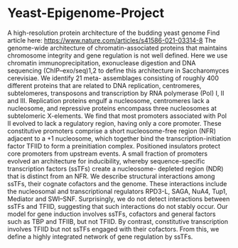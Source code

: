 # Yeast-Epigenome-Project
A high-resolution protein architecture of the budding yeast genome
Find article here: https://www.nature.com/articles/s41586-021-03314-8
The genome-wide architecture of chromatin-associated proteins that maintains chromosome integrity and gene regulation is not well defined. Here we use chromatin immunoprecipitation, exonuclease digestion and DNA sequencing (ChIP–exo/seq)1,2 to define this architecture in Saccharomyces cerevisiae. We identify 21 meta- assemblages consisting of roughly 400 different proteins that are related to DNA replication, centromeres, subtelomeres, transposons and transcription by RNA polymerase (Pol) I, II and III. Replication proteins engulf a nucleosome, centromeres lack a nucleosome, and repressive proteins encompass three nucleosomes at subtelomeric X-elements. We find that most promoters associated with Pol II evolved to lack a regulatory region, having only a core promoter. These constitutive promoters comprise a short nucleosome-free region (NFR) adjacent to a +1 nucleosome, which together bind the transcription-initiation factor TFIID to form a preinitiation complex. Positioned insulators protect core promoters from upstream events. A small fraction of promoters evolved an architecture for inducibility, whereby sequence-specific transcription factors (ssTFs) create a nucleosome- depleted region (NDR) that is distinct from an NFR. We describe structural interactions among ssTFs, their cognate cofactors and the genome. These interactions include the nucleosomal and transcriptional regulators RPD3-L, SAGA, NuA4, Tup1, Mediator and SWI–SNF. Surprisingly, we do not detect interactions between ssTFs and TFIID, suggesting that such interactions do not stably occur. Our model for gene induction involves ssTFs, cofactors and general factors such as TBP and TFIIB, but not TFIID. By contrast, constitutive transcription involves TFIID but not ssTFs engaged with their cofactors. From this, we define a highly integrated network of gene regulation by ssTFs.

